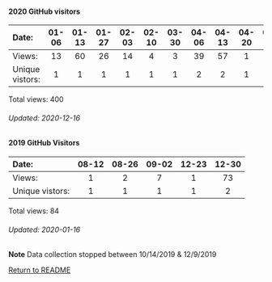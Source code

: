 #### 2020 GitHub visitors
Date:		  |   01-06   |       01-13   |       01-27   |       02-03   |       02-10   |       03-30   |       04-06   |       04-13   |       04-20   |       05-04  |  05-18  |  06-01  |  06-08  |  07-27  |  08-10  |  09-07  |  09-14  |  09-28  |  10-19  |  11-02  |  11-09
|:---     |:---:  |:---:  |:---:  |:---:  |:---:  |:---:  |:---:  |:---:  |:---:  |:---:  |:---:  |:---:  |:---:  |:---:  |:---:  |:---:  |:---:  |:---:  |:---:  |:---:  |:---:
Views:		  |  13      |       60      |       26      |       14      |       4       |       3       |       39      |       57      |       1       |       43     |  4      |  1      |  1      |  40     |  3      |  14     |  3      |  26     |  15     |  14     |  19
Unique            vistors:  |   1       |       1       |       1       |       1       |       1       |       1       |       2       |       2       |       1       |      1  |      1  |      1  |      1  |      1  |      1  |      2  |      1  |      2  |      1  |      1  |      3

Total views: 400
###### Updated: 2020-12-16

#### 2019 GitHub Visitors
Date:   | 08-12 | 08-26 | 09-02 | 12-23 | 12-30
|:---   |:---:   |:---:  |:---:  |:---:  |:---:
Views:  |  1    |   2   |  7    |     1 |   73  
Unique  vistors:  |  1   |  1  |  1  |  1 |  2

Total views: 84
###### Updated: 2020-01-16
**Note**  Data collection stopped between 10/14/2019 & 12/9/2019

[Return to README](https://github.com/BradleyA/dmonitor/blob/master/README.md#dmonitor)

